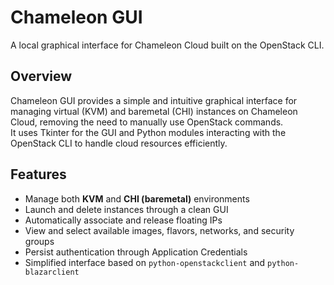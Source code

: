 # Chameleon GUI
A local graphical interface for Chameleon Cloud built on the OpenStack CLI.

## Overview
Chameleon GUI provides a simple and intuitive graphical interface for managing virtual (KVM) and baremetal (CHI) instances on Chameleon Cloud, removing the need to manually use OpenStack commands.  
It uses Tkinter for the GUI and Python modules interacting with the OpenStack CLI to handle cloud resources efficiently.

## Features
- Manage both **KVM** and **CHI (baremetal)** environments  
- Launch and delete instances through a clean GUI  
- Automatically associate and release floating IPs  
- View and select available images, flavors, networks, and security groups  
- Persist authentication through Application Credentials  
- Simplified interface based on `python-openstackclient` and `python-blazarclient`
